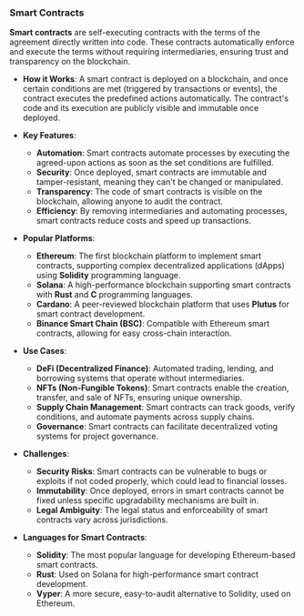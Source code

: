 ### Smart Contracts
**Smart contracts** are self-executing contracts with the terms of the agreement directly written into code. These contracts automatically enforce and execute the terms without requiring intermediaries, ensuring trust and transparency on the blockchain.

- **How it Works**: A smart contract is deployed on a blockchain, and once certain conditions are met (triggered by transactions or events), the contract executes the predefined actions automatically. The contract's code and its execution are publicly visible and immutable once deployed.

- **Key Features**:
  - **Automation**: Smart contracts automate processes by executing the agreed-upon actions as soon as the set conditions are fulfilled.
  - **Security**: Once deployed, smart contracts are immutable and tamper-resistant, meaning they can't be changed or manipulated.
  - **Transparency**: The code of smart contracts is visible on the blockchain, allowing anyone to audit the contract.
  - **Efficiency**: By removing intermediaries and automating processes, smart contracts reduce costs and speed up transactions.

- **Popular Platforms**:
  - **Ethereum**: The first blockchain platform to implement smart contracts, supporting complex decentralized applications (dApps) using **Solidity** programming language.
  - **Solana**: A high-performance blockchain supporting smart contracts with **Rust** and **C** programming languages.
  - **Cardano**: A peer-reviewed blockchain platform that uses **Plutus** for smart contract development.
  - **Binance Smart Chain (BSC)**: Compatible with Ethereum smart contracts, allowing for easy cross-chain interaction.

- **Use Cases**:
  - **DeFi (Decentralized Finance)**: Automated trading, lending, and borrowing systems that operate without intermediaries.
  - **NFTs (Non-Fungible Tokens)**: Smart contracts enable the creation, transfer, and sale of NFTs, ensuring unique ownership.
  - **Supply Chain Management**: Smart contracts can track goods, verify conditions, and automate payments across supply chains.
  - **Governance**: Smart contracts can facilitate decentralized voting systems for project governance.

- **Challenges**:
  - **Security Risks**: Smart contracts can be vulnerable to bugs or exploits if not coded properly, which could lead to financial losses.
  - **Immutability**: Once deployed, errors in smart contracts cannot be fixed unless specific upgradability mechanisms are built in.
  - **Legal Ambiguity**: The legal status and enforceability of smart contracts vary across jurisdictions.

- **Languages for Smart Contracts**:
  - **Solidity**: The most popular language for developing Ethereum-based smart contracts.
  - **Rust**: Used on Solana for high-performance smart contract development.
  - **Vyper**: A more secure, easy-to-audit alternative to Solidity, used on Ethereum.
